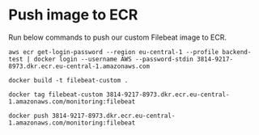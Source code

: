 # Push image to ECR
Run below commands to push our custom Filebeat image to ECR.
```
aws ecr get-login-password --region eu-central-1 --profile backend-test | docker login --username AWS --password-stdin 3814-9217-8973.dkr.ecr.eu-central-1.amazonaws.com
```

```
docker build -t filebeat-custom .
```

```
docker tag filebeat-custom 3814-9217-8973.dkr.ecr.eu-central-1.amazonaws.com/monitoring:filebeat
```

```
docker push 3814-9217-8973.dkr.ecr.eu-central-1.amazonaws.com/monitoring:filebeat
```